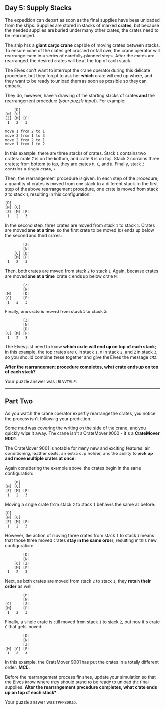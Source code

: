 ## Day 5: Supply Stacks

The expedition can depart as soon as the final supplies have been unloaded from the ships. Supplies 
are stored in stacks of marked **crates**, but because the needed supplies are buried under many 
other crates, the crates need to be rearranged.

The ship has a **giant cargo crane** capable of moving crates between stacks. To ensure none of the 
crates get crushed or fall over, the crane operator will rearrange them in a series of 
carefully-planned steps. After the crates are rearranged, the desired crates will be at the top of 
each stack.

The Elves don't want to interrupt the crane operator during this delicate procedure, but they forgot 
to ask her **which** crate will end up where, and they want to be ready to unload them as soon as 
possible so they can embark.

They do, however, have a drawing of the starting stacks of crates **and** the rearrangement procedure 
(_your puzzle input_). For example:

```
    [D]    
[N] [C]    
[Z] [M] [P]
 1   2   3 

move 1 from 2 to 1
move 3 from 1 to 3
move 2 from 2 to 1
move 1 from 1 to 2
```

In this example, there are three stacks of crates. Stack `1` contains two crates: crate `Z` is on the 
bottom, and crate `N` is on top. Stack `2` contains three crates; from bottom to top, they are crates 
`M`, `C`, and `D`. Finally, stack `3` contains a single crate, `P`.

Then, the rearrangement procedure is given. In each step of the procedure, a quantity of crates is 
moved from one stack to a different stack. In the first step of the above rearrangement procedure, one 
crate is moved from stack `2` to stack `1`, resulting in this configuration:

```
[D]        
[N] [C]    
[Z] [M] [P]
 1   2   3
```
  
In the second step, three crates are moved from stack `1` to stack `3`. Crates are moved **one at a 
time**, so the first crate to be moved (`D`) ends up below the second and third crates:

```
        [Z]
        [N]
    [C] [D]
    [M] [P]
 1   2   3
```
 
Then, both crates are moved from stack `2` to stack `1`. Again, because crates are moved **one at a 
time**, crate `C` ends up below crate `M`:

```
        [Z]
        [N]
[M]     [D]
[C]     [P]
 1   2   3
```

Finally, one crate is moved from stack `1` to stack `2`:

```
        [Z]
        [N]
        [D]
[C] [M] [P]
 1   2   3
```

The Elves just need to know **which crate will end up on top of each stack**; in this example, the 
top crates are `C` in stack `1`, `M` in stack `2`, and `Z` in stack `3`, so you should combine these 
together and give the Elves the message `CMZ`.

**After the rearrangement procedure completes, what crate ends up on top of each stack?**

Your puzzle answer was `LBLVVTVLP`.

---

## Part Two

As you watch the crane operator expertly rearrange the crates, you notice the process isn't following 
your prediction.

Some mud was covering the writing on the side of the crane, and you quickly wipe it away. The crane 
isn't a CrateMover 9000 - it's a **CrateMover 9001**.

The CrateMover 9001 is notable for many new and exciting features: air conditioning, leather seats, an 
extra cup holder, and the ability to **pick up and move multiple crates at once**.

Again considering the example above, the crates begin in the same configuration:

```
    [D]    
[N] [C]    
[Z] [M] [P]
 1   2   3
``` 

Moving a single crate from stack `2` to stack `1` behaves the same as before:

```
[D]        
[N] [C]    
[Z] [M] [P]
 1   2   3 
```

However, the action of moving three crates from stack `1` to stack `3` means that those three moved 
crates **stay in the same order**, resulting in this new configuration:

```
        [D]
        [N]
    [C] [Z]
    [M] [P]
 1   2   3
```

Next, as both crates are moved from stack `2` to stack `1`, they **retain their order** as well:

```
        [D]
        [N]
[C]     [Z]
[M]     [P]
 1   2   3
```

Finally, a single crate is still moved from stack `1` to stack `2`, but now it's crate `C` that gets moved:

```
        [D]
        [N]
        [Z]
[M] [C] [P]
 1   2   3
```

In this example, the CrateMover 9001 has put the crates in a totally different order: **MCD**.

Before the rearrangement process finishes, update your simulation so that the Elves know where they 
should stand to be ready to unload the final supplies. **After the rearrangement procedure completes, 
what crate ends up on top of each stack?**

Your puzzle answer was `TPFFBDRJD`.
